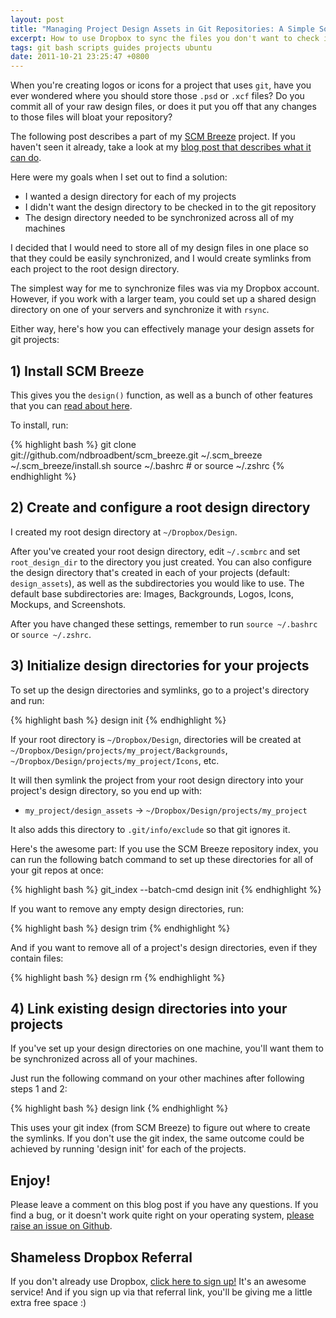 ```yaml
---
layout: post
title: "Managing Project Design Assets in Git Repositories: A Simple Solution"
excerpt: How to use Dropbox to sync the files you don't want to check in
tags: git bash scripts guides projects ubuntu
date: 2011-10-21 23:25:47 +0800
---
```


When you're creating logos or icons for a project that uses `git`,
have you ever wondered where you should store those `.psd` or `.xcf` files?
Do you commit all of your raw design files, or does it put you off that any changes to those files
will bloat your repository?

The following post describes a part of my [SCM Breeze](http://madebynathan.com/2011/10/18/git-shortcuts-like-youve-never-seen-before/)
project. If you haven't seen it already, take a look at my [blog post that describes what it can do](http://madebynathan.com/2011/10/18/git-shortcuts-like-youve-never-seen-before/).

Here were my goals when I set out to find a solution:

* I wanted a design directory for each of my projects
* I didn't want the design directory to be checked in to the git repository
* The design directory needed to be synchronized across all of my machines


I decided that I would need to store all of my design files in one place so that they could be easily
synchronized, and I would create symlinks from each project to the root design directory.

The simplest way for me to synchronize files was via my Dropbox account.
However, if you work with a larger team, you could set up a shared design directory on one
of your servers and synchronize it with `rsync`.


Either way, here's how you can effectively manage your design assets for git projects:


## 1) Install SCM Breeze

This gives you the `design()` function, as well as a bunch of other features that you can [read about here](http://madebynathan.com/2011/10/18/git-shortcuts-like-youve-never-seen-before/).

To install, run:

{% highlight bash %}
git clone git://github.com/ndbroadbent/scm_breeze.git ~/.scm_breeze
~/.scm_breeze/install.sh
source ~/.bashrc   # or source ~/.zshrc
{% endhighlight %}


## 2) Create and configure a root design directory

I created my root design directory at `~/Dropbox/Design`.

After you've created your root design directory, edit `~/.scmbrc` and set `root_design_dir`
to the directory you just created.
You can also configure the design directory that's created in each of your projects
(default: `design_assets`), as well as the subdirectories you would like to use.
The default base subdirectories are: Images, Backgrounds, Logos, Icons, Mockups, and Screenshots.

After you have changed these settings, remember to run `source ~/.bashrc` or `source ~/.zshrc`.


## 3) Initialize design directories for your projects

To set up the design directories and symlinks, go to a project's directory and run:

{% highlight bash %}
design init
{% endhighlight %}

If your root directory is `~/Dropbox/Design`, directories will be created at
`~/Dropbox/Design/projects/my_project/Backgrounds`, `~/Dropbox/Design/projects/my_project/Icons`, etc.

It will then symlink the project from your root design directory into your project's design directory,
so you end up with:

* `my_project/design_assets` -> `~/Dropbox/Design/projects/my_project`

It also adds this directory to `.git/info/exclude` so that git ignores it.


Here's the awesome part: If you use the SCM Breeze repository index,
you can run the following batch command to set up these directories for all of your git repos at once:

{% highlight bash %}
git_index --batch-cmd design init
{% endhighlight %}


If you want to remove any empty design directories, run:

{% highlight bash %}
design trim
{% endhighlight %}

And if you want to remove all of a project's design directories, even if they contain files:

{% highlight bash %}
design rm
{% endhighlight %}


## 4) Link existing design directories into your projects

If you've set up your design directories on one machine, you'll want them
to be synchronized across all of your machines.

Just run the following command on your other machines after following steps 1 and 2:

{% highlight bash %}
design link
{% endhighlight %}

This uses your git index (from SCM Breeze) to figure out where to create the symlinks.
If you don't use the git index, the same outcome could be achieved by running 'design init'
for each of the projects.


## Enjoy!

Please leave a comment on this blog post if you have any questions.
If you find a bug, or it doesn't work quite right on your operating system,
[please raise an issue on Github](https://github.com/ndbroadbent/scm_breeze/issues).


## Shameless Dropbox Referral

If you don't already use Dropbox, [click here to sign up!](http://db.tt/hN3mN1W) It's an awesome service!
And if you sign up via that referral link, you'll be giving me a little extra free space :)

